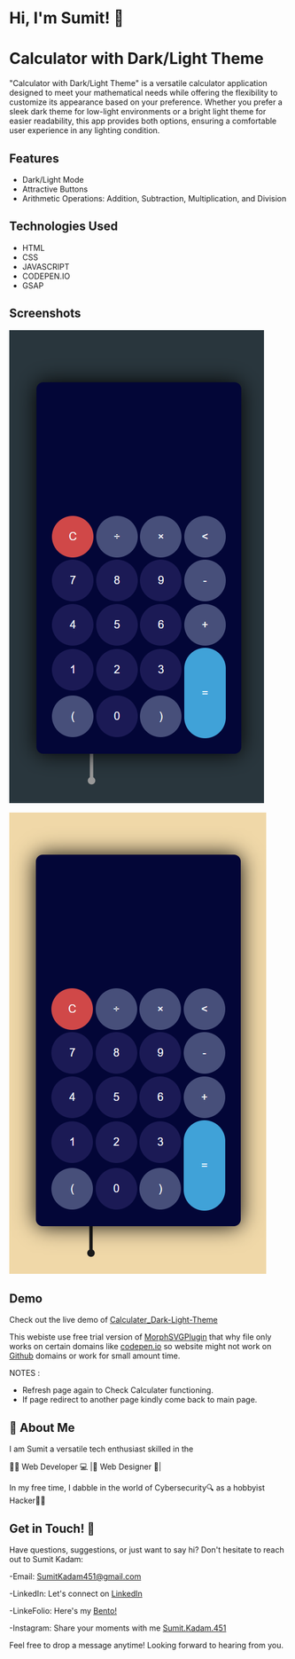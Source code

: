
# Hi, I'm Sumit! 👋



# Calculator with Dark/Light Theme

"Calculator with Dark/Light Theme" is a versatile calculator application designed to meet your mathematical needs while offering the flexibility to customize its appearance based on your preference. Whether you prefer a sleek dark theme for low-light environments or a bright light theme for easier readability, this app provides both options, ensuring a comfortable user experience in any lighting condition.

## Features

- Dark/Light Mode
- Attractive Buttons
- Arithmetic Operations: Addition, Subtraction, Multiplication, and Division 
 



## Technologies Used

- HTML
- CSS
- JAVASCRIPT
- CODEPEN.IO
- GSAP
## Screenshots

![App Screenshot](https://github.com/SumitKadam451/Calculater_Dark-Light-Theme/blob/main/Screenshot_dark.png)

![App Screenshot](https://github.com/SumitKadam451/Calculater_Dark-Light-Theme/blob/main/Screenshot_light.png)



## Demo

Check out the live demo of [Calculater_Dark-Light-Theme](https://sumitkadam451.github.io/Calculater_Dark-Light-Theme/)

This webiste use free trial version of [MorphSVGPlugin](https://gsap.com/) that why file only works on certain domains like [codepen.io](https://codepen.io/trending) so website might not work on [Github](https://github.com/) domains or work for small amount time.

NOTES :  
- Refresh page again to Check Calculater functioning.
- If page redirect to another page kindly come back to main page.
## 🚀 About Me
I am Sumit a versatile tech enthusiast skilled in the

👨‍💻 Web Developer 💻 |🎨 Web Designer 🎨| 

In my free time, I dabble in the world of Cybersecurity🔍 as a hobbyist Hacker👨‍💻


## Get in Touch! 📩

Have questions, suggestions, or just want to say hi? Don't hesitate to reach out to Sumit Kadam:

-Email: SumitKadam451@gmail.com

-LinkedIn: Let's connect on [LinkedIn](https://www.linkedin.com/in/sumit-kadam-380190219/)

-LinkeFolio: Here's my [Bento! ](https://bento.me/sumit-linkfolio)

-Instagram: Share your moments with me [Sumit.Kadam.451](https://www.instagram.com/sumit.kadam.451/)

Feel free to drop a message anytime! Looking forward to hearing from you.
